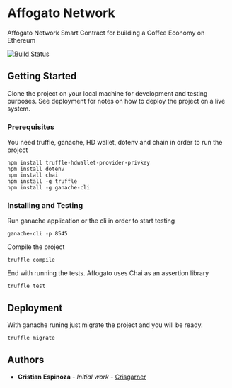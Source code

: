 # Affogato Network
Affogato Network Smart Contract for building a Coffee Economy on Ethereum

[![Build Status](https://travis-ci.com/crisgarner/affogato.svg?token=iyjjdAsC583CYX8hJTmX&branch=master)](https://travis-ci.com/crisgarner/affogato)

## Getting Started

Clone the project on your local machine for development and testing purposes. See deployment for notes on how to deploy the project on a live system.

### Prerequisites

You need truffle, ganache, HD wallet, dotenv and chain in order to run the project

```
npm install truffle-hdwallet-provider-privkey
npm install dotenv
npm install chai
npm install -g truffle
npm install -g ganache-cli
```

### Installing and Testing

Run ganache application or the cli in order to start testing

```
ganache-cli -p 8545
```

Compile the project

```
truffle compile 
```

End with running the tests. Affogato uses Chai as an assertion library 

```
truffle test 
```

## Deployment

With ganache runing just migrate the project and you will be ready.

```
truffle migrate 
``` 

## Authors

* **Cristian Espinoza** - *Initial work* - [Crisgarner](https://github.com/crisgarner)
